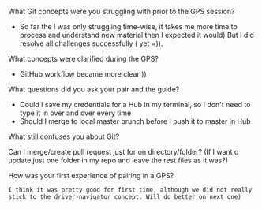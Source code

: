 What Git concepts were you struggling with prior to the GPS session?
   
 -   So far the I was only struggling time-wise, it takes me more time to process and understand new material then I expected it would) But I did resolve all challenges successfully ( yet =)).  

What concepts were clarified during the GPS?

-  GitHub workflow became more clear ))

What questions did you ask your pair and the guide?

-   Could I save my credentials for a Hub in my terminal, so I don't need to type it in over and over every time
-   Should I merge to local master brunch before I push it to master in Hub

What still confuses you about Git?
    
   Can I merge/create pull request just for on directory/folder? (If I want o update just one folder in my repo and leave the rest files as it was?)

How was your first experience of pairing in a GPS?

    I think it was pretty good for first time, although we did not really stick to the driver-navigator concept. Will do better on next one)